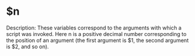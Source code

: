 # $n

Description: These variables correspond to the arguments with which a script was invoked. Here n is a positive decimal number corresponding to the position of an argument (the first argument is $1, the second argument is $2, and so on).